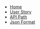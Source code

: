 * [Home](/)
* [User Story](user_story.md)
* [API Path](api_path.md)  
* [Json Format](json_format.md)
